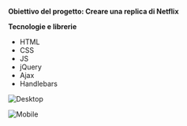 **Obiettivo del progetto: Creare una replica di Netflix**

**Tecnologie e librerie**
- HTML
- CSS
- JS
- jQuery
- Ajax
- Handlebars

![Desktop](img/boolFLix.gif)

![Mobile](img/boolFLixM.gif)
